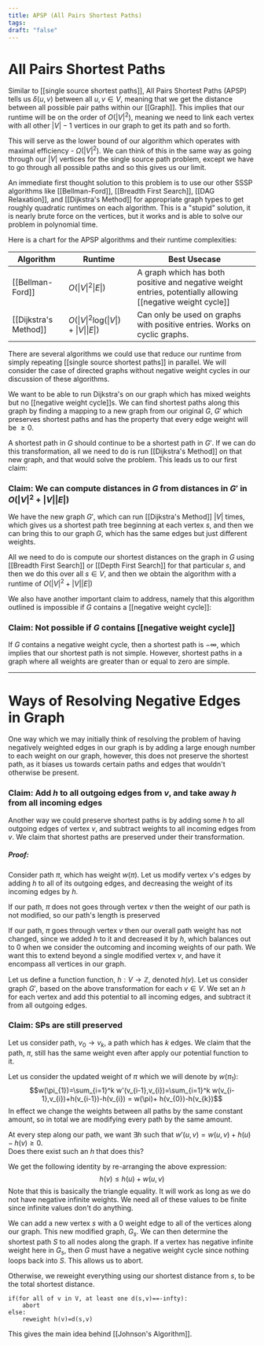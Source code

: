 ```yaml
---
title: APSP (All Pairs Shortest Paths)
tags: 
draft: "false"
---
```

# All Pairs Shortest Paths
Similar to [[single source shortest paths]], All Pairs Shortest Paths (APSP) tells us $\delta(u,v)$ between all $u,v \in V$, meaning that we get the distance between all possible pair paths within our [[Graph]]. This implies that our runtime will be on the order of $O(|V|^2)$, meaning we need to link each vertex with all other $|V|-1$ vertices in our graph to get its path and so forth. 

This will serve as the lower bound of our algorithm which operates with maximal efficiency - $\Omega(|V|^2)$. We can think of this in the same way as going through our $|V|$ vertices for the single source path problem, except we have to go through all possible paths and so this gives us our limit. 

An immediate first thought solution to this problem is to use our other SSSP algorithms like [[Bellman-Ford]], [[Breadth First Search]], [[DAG Relaxation]], and [[Dijkstra's Method]] for appropriate graph types to get roughly quadratic runtimes on each algorithm. This is a "stupid" solution, it is nearly brute force on the vertices, but it works and is able to solve our problem in polynomial time. 

Here is a chart for the APSP algorithms and their runtime complexities: 

| Algorithm             | Runtime                                  | Best Usecase                                                                                                |
| --------------------- | ---------------------------------------- | ----------------------------------------------------------------------------------------------------------- |
| [[Bellman-Ford]]      | $O(\|V\|^2\|E\|)$                        | A graph which has both positive and negative weight entries, potentially allowing [[negative weight cycle]] |
| [[Dijkstra's Method]] | $O(\|V\|^2\text{log}(\|V\|)+\|V\|\|E\|)$ | Can only be used on graphs with positive entries. Works on cyclic graphs.                                   |
There are several algorithms we could use that reduce our runtime from simply repeating [[single source shortest paths]] in parallel. We will consider the case of directed graphs without negative weight cycles in our discussion of these algorithms. 

We want to be able to run Dijkstra's on our graph which has mixed weights but no [[negative weight cycle]]s. We can find shortest paths along this graph by finding a mapping to a new graph from our original $G$, $G'$ which preserves shortest paths and has the property that every edge weight will be $\geq 0$. 

A shortest path in $G$ should continue to be a shortest path in $G'$. If we can do this transformation, all we need to do is run [[Dijkstra's Method]] on that new graph, and that would solve the problem. This leads us to our first claim: 

### Claim: We can compute distances in $G$ from distances in $G'$ in $O(|V|^2 +|V||E| )$
We have the new graph $G'$, which can run [[Dijkstra's Method]] $|V|$ times, which gives us a shortest path tree beginning at each vertex $s$, and then we can bring this to our graph $G$, which has the same edges but just different weights. 

All we need to do is compute our shortest distances on the graph in $G$ using [[Breadth First Search]] or [[Depth First Search]] for that particular $s$, and then we do this over all $s \in V$, and then we obtain the algorithm with a runtime of $O(|V|^2 + |V||E|)$ 

We also have another important claim to address, namely that this algorithm outlined is impossible if $G$ contains a [[negative weight cycle]]:

### Claim: Not possible if $G$ contains [[negative weight cycle]] 
If $G$ contains a negative weight cycle, then a shortest path is $-\infty$, which implies that our shortest path is not simple. However, shortest paths in a graph where all weights are greater than or equal to zero are simple. 

---
# Ways of Resolving Negative Edges in Graph
One way which we may initially think of resolving the problem of having negatively weighted edges in our graph is by adding a large enough number to each weight on our graph, however, this does not preserve the shortest path, as it biases us towards certain paths and edges that wouldn't otherwise be present. 

### Claim: Add $h$ to all outgoing edges from $v$, and take away $h$ from all incoming edges  
Another way we could preserve shortest paths is by adding some $h$ to all outgoing edges of vertex $v$, and subtract weights to all incoming edges from $v$. We claim that shortest paths are preserved under their transformation. 

##### Proof:
Consider path $\pi$, which has weight $w(\pi)$. Let us modify vertex $v$'s edges by adding $h$ to all of its outgoing edges, and decreasing the weight of its incoming edges by $h$. 

If our path, $\pi$ does not goes through vertex $v$ then the weight of our path is not modified, so our path's length is preserved 

If our path, $\pi$ goes through vertex $v$ then our overall path weight has not changed, since we added $h$ to it and decreased it by $h$, which balances out to 0 when we consider the outcoming and incoming weights of our path. We want this to extend beyond a single modified vertex $v$, and have it encompass all vertices in our graph. 

Let us define a function function, $h : V \rightarrow \mathbb{Z}$, denoted $h(v)$.  Let us consider graph $G'$, based on the above transformation for each $v \in V$. We set an $h$ for each vertex and add this potential to all incoming edges, and subtract it from all outgoing edges. 

### Claim: SPs are still preserved 
Let us consider path, $v_{0} \to v_{k}$, a path which has $k$ edges. We claim that the path, $\pi$, still has the same weight even after apply our potential function to it. 

Let us consider the updated weight of $\pi$ which we will denote by $w(\pi_{1})$:
$$w(\pi_{1})=\sum_{i=1}^k w'(v_{i-1},v_{i})=\sum_{i=1}^k w(v_{i-1},v_{i})+h(v_{i-1})-h(v_{i}) = w(\pi)+ h(v_{0})-h(v_{k})$$
In effect we change the weights between all paths by the same constant amount, so in total we are modifying every path by the same amount. 

At every step along our path, we want $\exists h$ such that $w'(u,v)=w(u,v)+h(u)-h(v) \geq 0$.  
Does there exist such an $h$ that does this? 

We get the following identity by re-arranging the above expression:
$$h(v) \leq h(u) + w(u,v)$$
Note that this is basically the triangle equality. It will work as long as we do not have negative infinite weights. We need all of these values to be finite since infinite values don't do anything. 

We can add a new vertex $s$ with a 0 weight edge to all of the vertices along our graph. This new modified graph, $G_{s}$. We can then determine the shortest path $S$ to all nodes along the graph. If a vertex has negative infinite weight here in $G_{s}$, then $G$ must have a negative weight cycle since nothing loops back into $S$. This allows us to abort. 

Otherwise, we reweight everything using our shortest distance from $s$, to be the total shortest distance. 

```
if(for all of v in V, at least one d(s,v)==-infty):
	abort
else:
	reweight h(v)=d(s,v)

```

This gives the main idea behind [[Johnson's Algorithm]]. 